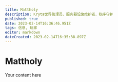 ```yaml
---
title: Mattholy
description: Kryta世界管理员，服务器设施维护者，秩序守护
published: true
date: 2023-02-14T16:36:46.951Z
tags: 信息, 玩家
editor: markdown
dateCreated: 2023-02-14T16:35:38.897Z
---
```


# Mattholy
Your content here